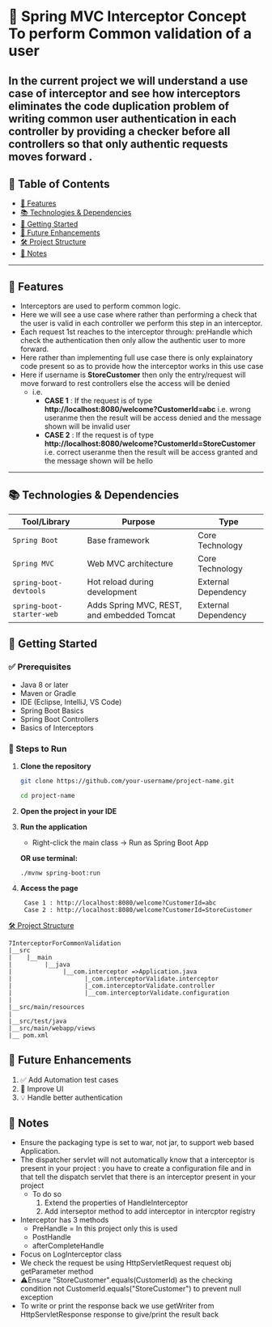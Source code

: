 # 🌿 Spring MVC Interceptor Concept To perform Common validation of a user

In the current project we will understand a use case of interceptor and see how interceptors eliminates the code duplication problem of writing common user authentication in each controller by providing a checker before all controllers so that only authentic requests moves forward .
---

## 📘 Table of Contents

- [🌟 Features](#-features)
- [📚 Technologies & Dependencies](#-technologies--dependencies)
- [🚀 Getting Started](#-getting-started)
- [🎯 Future Enhancements](#-future-enhancements)
- [🛠️ Project Structure](#-project-structure)
- [📝 Notes](#-notes)

---

## 🌟 Features

- Interceptors are used to perform common logic.
- Here we will see a use case where rather than performing a check that the user is valid in each controller we perform this step in an interceptor.
- Each request 1st reaches to the interceptor through: preHandle which check the authentication then only allow the authentic user to more forward.
- Here rather than implementing full use case there is only explainatory code present so as to provide how the interceptor works in this use case
- Here if username is **StoreCustomer** then only the entry/request will move forward to rest controllers else the access will be denied
  - i.e.
    - **CASE 1** :  If the request is of type **http://localhost:8080/welcome?CustomerId=abc** i.e. wrong useranme then the result will be access denied and the message shown will be  invalid user
    - **CASE 2** :  If the request is of type **http://localhost:8080/welcome?CustomerId=StoreCustomer** i.e. correct useranme then the result will be access granted and the message shown will be  hello 

---

## 📚 Technologies & Dependencies

| Tool/Library              | Purpose                                    | Type                |
| ------------------------- | ------------------------------------------ | ------------------- |
| `Spring Boot`             | Base framework                             | Core Technology     |
| `Spring MVC`              | Web MVC architecture                       | Core Technology     |
| `spring-boot-devtools`    | Hot reload during development              | External Dependency |
| `spring-boot-starter-web` | Adds Spring MVC, REST, and embedded Tomcat | External Dependency |


## 🚀 Getting Started

### ✅ Prerequisites

- Java 8 or later
- Maven or Gradle
- IDE (Eclipse, IntelliJ, VS Code)
- Spring Boot Basics
- Spring Boot Controllers
- Basics of Interceptors

### 🔧 Steps to Run

1. **Clone the repository**

   ```bash
   git clone https://github.com/your-username/project-name.git

   cd project-name
   ```

2. **Open the project in your IDE**

3. **Run the application**

   - Right-click the main class → Run as Spring Boot App

   **OR use terminal:**

   ```
   ./mvnw spring-boot:run

   ```

4. **Access the page**

   ```
    Case 1 : http://localhost:8080/welcome?CustomerId=abc
    Case 2 : http://localhost:8080/welcome?CustomerId=StoreCustomer
   ```
  
   
[🛠️ Project Structure](#-project-structure)

```
7InterceptorForCommonValidation
|__src
|    |__main
|         |__java
|              |__com.interceptor =>Application.java
|                    |_com.interceptorValidate.interceptor
|                    |_com.interceptorValidate.controller
|                    |__com.interceptorValidate.configuration 
|                 
|__src/main/resources
| 
|__src/test/java
|__src/main/webapp/views
|__ pom.xml

```

## 🎯 Future Enhancements

1. ✅ Add Automation test cases
2. 🎨 Improve UI
3. 💡 Handle better authentication

## 📝 Notes

- Ensure the packaging type is set to war, not jar, to support web based Application.
- The dispatcher servlet will not automatically know that a interceptor is present in your project : you have to create a configuration file and in that tell the dispatch servlet that there is an interceptor present in your project 
  - To do so
    1. Extend the properties of HandleInterceptor
    2. Add interseptor method to add interceptor in intercptor registry
- Interceptor has 3 methods 
  - PreHandle = In this project only this is used
  - PostHandle
  - afterCompleteHandle
- Focus on LogInterceptor class
- We check the request be using HttpServletRequest request obj getParameter method
- ⚠️Ensure "StoreCustomer".equals(CustomerId) as the checking condition not CustomerId.equals("StoreCustomer") to prevent null exception
- To write or print the response back we use getWriter from HttpServletResponse response to give/print the result back
